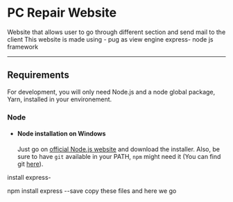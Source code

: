 # PC Repair Website

Website that allows user to go through different section and send mail to the client
  This website is made using -
  pug as view engine
  express- node js framework
  

---
## Requirements

For development, you will only need Node.js and a node global package, Yarn, installed in your environement.

### Node
- #### Node installation on Windows

  Just go on [official Node.js website](https://nodejs.org/) and download the installer.
Also, be sure to have `git` available in your PATH, `npm` might need it (You can find git [here](https://git-scm.com/)).

install express-

npm install express --save
copy these files and here we go
